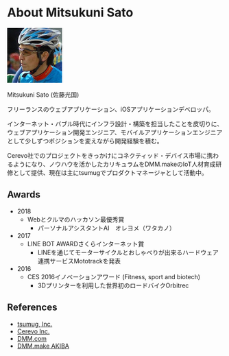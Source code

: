 # About Mitsukuni Sato

![profile image](./me.jpg)

Mitsukuni Sato (佐藤光国)

フリーランスのウェブアプリケーション、iOSアプリケーションデベロッパ。

インターネット・バブル時代にインフラ設計・構築を担当したことを皮切りに、ウェブアプリケーション開発エンジニア、モバイルアプリケーションエンジニアとして少しずつポジションを変えながら開発経験を積む。

Cerevo社でのプロジェクトをきっかけにコネクティッド・デバイス市場に携わるようになり、ノウハウを活かしたカリキュラムをDMM.makeのIoT人材育成研修として提供、現在は主にtsumugでプロダクトマネージャとして活動中。


## Awards

- 2018
    - Webとクルマのハッカソン最優秀賞
        - パーソナルアシスタントAI　オレヨメ（ワタカノ）
- 2017
    - LINE BOT AWARDさくらインターネット賞
        - LINEを通じてモーターサイクルとおしゃべりが出来るハードウェア連携サービスMototrackを発表
- 2016
    - CES 2016イノベーションアワード (Fitness, sport and biotech)
        - 3Dプリンターを利用した世界初のロードバイクOrbitrec

## References

- [tsumug, Inc.](https://tsumug.com)
- [Cerevo Inc.](http://cerevo.com)
- [DMM.com](http://www.dmm.com/)
- [DMM.make AKIBA](http://akiba.dmm-make.com)

